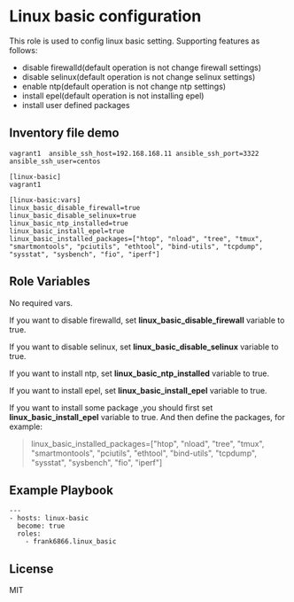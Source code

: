 # Linux basic configuration

This role is used to config linux basic setting. Supporting features as follows:

* disable firewalld(default operation is not change firewall settings)
* disable selinux(default operation is not change selinux settings)
* enable ntp(default operation is not change ntp settings)
* install epel(default operation is not installing epel)
* install user defined packages

## Inventory file demo

```
vagrant1  ansible_ssh_host=192.168.168.11 ansible_ssh_port=3322 ansible_ssh_user=centos

[linux-basic]
vagrant1

[linux-basic:vars]
linux_basic_disable_firewall=true
linux_basic_disable_selinux=true
linux_basic_ntp_installed=true
linux_basic_install_epel=true
linux_basic_installed_packages=["htop", "nload", "tree", "tmux", "smartmontools", "pciutils", "ethtool", "bind-utils", "tcpdump", "sysstat", "sysbench", "fio", "iperf"]

```

## Role Variables
No required vars.

If you want to disable firewalld, set **linux_basic_disable_firewall** variable to true.

If you want to disable selinux, set **linux_basic_disable_selinux** variable to true.

If you want to install ntp, set **linux_basic_ntp_installed** variable to true.

If you want to install epel, set **linux_basic_install_epel** variable to true.

If you want to install some package ,you should first set **linux_basic_install_epel** variable to true. And then define the packages, for example:

> linux_basic_installed_packages=["htop", "nload", "tree", "tmux", "smartmontools", "pciutils", "ethtool", "bind-utils", "tcpdump", "sysstat", "sysbench", "fio", "iperf"]

## Example Playbook

```
---
- hosts: linux-basic
  become: true
  roles:
    - frank6866.linux_basic
```

License
-------

MIT

